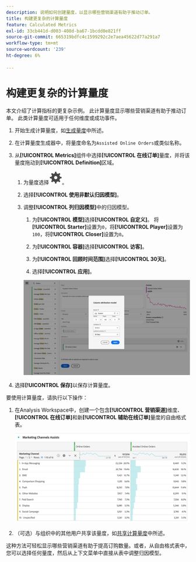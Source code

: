 ```yaml
---
description: 说明如何创建量度，以显示哪些营销渠道有助于推动订单。
title: 构建更复杂的计算量度
feature: Calculated Metrics
exl-id: 33cb441d-d003-408d-ba67-1bcdd0e821ff
source-git-commit: 665319bdfc4c1599292c2e7aea45622d77a291a7
workflow-type: tm+mt
source-wordcount: '239'
ht-degree: 6%

---
```


# 构建更复杂的计算量度

本文介绍了计算指标的更复杂示例。 此计算量度显示哪些营销渠道有助于推动订单。 此类计算量度可适用于任何维度或成功事件。

1. 开始生成计算量度，如[生成量度](/help/components/calculated-metrics/workflow/c-build-metrics/cm-build-metrics.md)中所述。

1. 在计算量度生成器中，将量度命名为`Assisted Online Orders`或类似名称。

1. 从&#x200B;**[!UICONTROL Metrics]**&#x200B;组件中选择&#x200B;**[!UICONTROL 在线订单]**&#x200B;量度，并将该量度拖动到&#x200B;**[!UICONTROL Definition]**&#x200B;区域。

   1. 为量度选择![设置](/help/assets/icons/Setting.svg)。
   1. 选择&#x200B;**[!UICONTROL 使用非默认归因模型]**。
   1. 调整&#x200B;**[!UICONTROL 列归因模型]**&#x200B;中的归因模型。
      1. 为&#x200B;**[!UICONTROL 模型]**&#x200B;选择&#x200B;**[!UICONTROL 自定义]**。 将&#x200B;**[!UICONTROL Starter]**&#x200B;设置为`0`，将&#x200B;**[!UICONTROL Player]**&#x200B;设置为`100`，将&#x200B;**[!UICONTROL Closer]**&#x200B;设置为`0`。
      1. 为&#x200B;**[!UICONTROL 容器]**&#x200B;选择&#x200B;**[!UICONTROL 访客]**。
      1. 为&#x200B;**[!UICONTROL 回顾时间范围]**&#x200B;选择&#x200B;**[!UICONTROL 30天]**。

      1. 选择&#x200B;**[!UICONTROL 应用]**。

      ![列归因模型](assets/complex-calculated-metric.png)

1. 选择&#x200B;**[!UICONTROL 保存]**&#x200B;以保存计算量度。

要使用计算量度，请执行以下操作：

1. 在Analysis Workspace中，创建一个包含&#x200B;**[!UICONTROL 营销渠道]**&#x200B;维度、**[!UICONTROL 在线订单]**&#x200B;和新&#x200B;**[!UICONTROL 辅助在线订单]**&#x200B;量度的自由格式表。

   ![营销渠道辅助在线订单](assets/marketing-channel-assists.png)

1. （可选）与组织中的其他用户共享该量度，如[共享计算量度](/help/components/calculated-metrics/workflow/cm-sharing.md)中所述。

这种方法可轻松显示哪些营销渠道有助于提高订购数量。或者，从自由格式表中，您可以选择任何量度，然后从上下文菜单中直接从表中调整归因模型。
